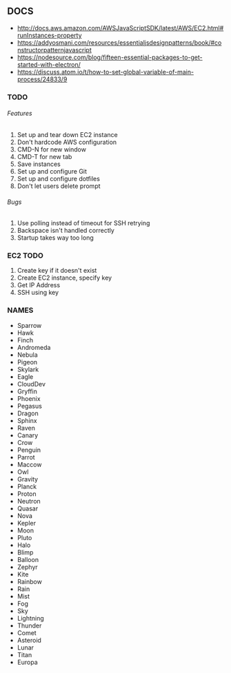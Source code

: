 ## DOCS

- http://docs.aws.amazon.com/AWSJavaScriptSDK/latest/AWS/EC2.html#runInstances-property
- https://addyosmani.com/resources/essentialjsdesignpatterns/book/#constructorpatternjavascript
- https://nodesource.com/blog/fifteen-essential-packages-to-get-started-with-electron/
- https://discuss.atom.io/t/how-to-set-global-variable-of-main-process/24833/9

### TODO


###### Features

1. Set up and tear down EC2 instance
2. Don't hardcode AWS configuration
3. CMD-N for new window
4. CMD-T for new tab
5. Save instances  
6. Set up and configure Git
7. Set up and configure dotfiles
8. Don't let users delete prompt

###### Bugs

1. Use polling instead of timeout for SSH retrying
2. Backspace isn't handled correctly
3. Startup takes way too long

### EC2 TODO

1. Create key if it doesn't exist
2. Create EC2 instance, specify key
3. Get IP Address
4. SSH using key

### NAMES

- Sparrow
- Hawk
- Finch
- Andromeda
- Nebula
- Pigeon
- Skylark
- Eagle
- CloudDev
- Gryffin
- Phoenix
- Pegasus
- Dragon
- Sphinx
- Raven
- Canary
- Crow
- Penguin
- Parrot
- Maccow
- Owl
- Gravity
- Planck
- Proton
- Neutron
- Quasar
- Nova
- Kepler
- Moon
- Pluto
- Halo
- Blimp
- Balloon
- Zephyr
- Kite
- Rainbow
- Rain
- Mist
- Fog
- Sky
- Lightning
- Thunder
- Comet
- Asteroid
- Lunar
- Titan
- Europa
